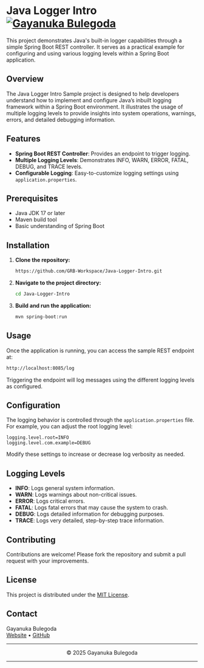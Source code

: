 # Java Logger Intro [![Gayanuka Bulegoda][grb-shield]][grb-url]

This project demonstrates Java's built-in logger capabilities through a simple Spring Boot REST controller. It serves as a practical example for configuring and using various logging levels within a Spring Boot application.

## Overview

The Java Logger Intro Sample project is designed to help developers understand how to implement and configure Java’s inbuilt logging framework within a Spring Boot environment. It illustrates the usage of multiple logging levels to provide insights into system operations, warnings, errors, and detailed debugging information.

## Features
- **Spring Boot REST Controller**: Provides an endpoint to trigger logging.
- **Multiple Logging Levels**: Demonstrates INFO, WARN, ERROR, FATAL, DEBUG, and TRACE levels.
- **Configurable Logging**: Easy-to-customize logging settings using `application.properties`.

## Prerequisites
- Java JDK 17 or later
- Maven build tool
- Basic understanding of Spring Boot

## Installation

1. **Clone the repository:**

   ```bash
   https://github.com/GRB-Workspace/Java-Logger-Intro.git
   ```

2. **Navigate to the project directory:**

   ```bash
   cd Java-Logger-Intro
   ```

3. **Build and run the application:**

   ```bash
   mvn spring-boot:run
   ```

## Usage

Once the application is running, you can access the sample REST endpoint at:

```bash
http://localhost:8085/log
```

Triggering the endpoint will log messages using the different logging levels as configured.

## Configuration

The logging behavior is controlled through the `application.properties` file. For example, you can adjust the root logging level:

```properties
logging.level.root=INFO
logging.level.com.example=DEBUG
```

Modify these settings to increase or decrease log verbosity as needed.

## Logging Levels

- **INFO**: Logs general system information.
- **WARN**: Logs warnings about non-critical issues.
- **ERROR**: Logs critical errors.
- **FATAL**: Logs fatal errors that may cause the system to crash.
- **DEBUG**: Logs detailed information for debugging purposes.
- **TRACE**: Logs very detailed, step-by-step trace information.

## Contributing

Contributions are welcome! Please fork the repository and submit a pull request with your improvements.

## License

This project is distributed under the [MIT License](LICENSE).

## Contact

Gayanuka Bulegoda  
[Website](https://grbulegoda.me/) • [GitHub](https://github.com/gayanukabulegoda)

---

<div align="center">
  <p>
    &copy; 2025 Gayanuka Bulegoda
  </p>
</div>

---

[grb-shield]: https://img.shields.io/badge/GRB-000000?style=for-the-badge&logo=github&logoColor=white
[grb-url]: https://grbulegoda.me/
